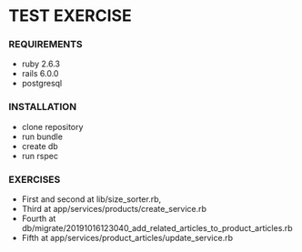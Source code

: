 # TEST EXERCISE

### REQUIREMENTS

- ruby 2.6.3
- rails 6.0.0
- postgresql

### INSTALLATION
- clone repository
- run bundle
- create db
- run rspec

### EXERCISES
- First and second at lib/size_sorter.rb,
- Third at app/services/products/create_service.rb
- Fourth at db/migrate/20191016123040_add_related_articles_to_product_articles.rb
- Fifth at app/services/product_articles/update_service.rb
